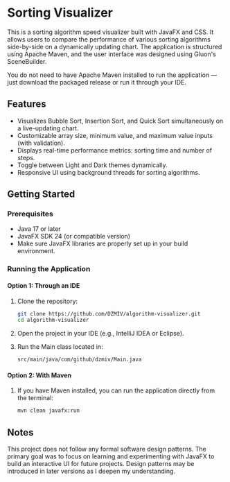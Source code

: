 # Sorting Visualizer

This is a sorting algorithm speed visualizer built with JavaFX and CSS. It allows users to compare the performance of various sorting algorithms side-by-side on a dynamically updating chart. The application is structured using Apache Maven, and the user interface was designed using Gluon's SceneBuilder.

You do not need to have Apache Maven installed to run the application — just download the packaged release or run it through your IDE.

## Features
- Visualizes Bubble Sort, Insertion Sort, and Quick Sort simultaneously on a live-updating chart.
- Customizable array size, minimum value, and maximum value inputs (with validation).
- Displays real-time performance metrics: sorting time and number of steps.
- Toggle between Light and Dark themes dynamically.
- Responsive UI using background threads for sorting algorithms.

## Getting Started

### Prerequisites
- Java 17 or later
- JavaFX SDK 24 (or compatible version)
- Make sure JavaFX libraries are properly set up in your build environment.

### Running the Application

#### Option 1: Through an IDE
1. Clone the repository:
   ```bash
   git clone https://github.com/DZMIV/algorithm-visualizer.git
   cd algorithm-visualizer

2. Open the project in your IDE (e.g., IntelliJ IDEA or Eclipse).
   
3. Run the Main class located in:
   ```bash
   src/main/java/com/github/dzmiv/Main.java
#### Option 2: With Maven
1. If you have Maven installed, you can run the application directly from the terminal:
   ```bash
   mvn clean javafx:run
## Notes
This project does not follow any formal software design patterns. The primary goal was to focus on learning and experimenting with JavaFX to build an interactive UI for future projects. Design patterns may be introduced in later versions as I deepen my understanding.










